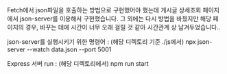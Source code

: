 Fetch에서 json파일을 호출하는 방법으로 구현했어야 했는데 게시글 상세조회 페이지에서 json-server를 이용해서 구현했습니다. 
그 외에는 다시 방법을 바꿨지만 해당 페이지의 경우, 바꾸는 데에 시간이 너무 오래 걸릴 것 같아 시간관계 상 남겨두었습니다..

json-server를 실행시키기 위한 명령어 : (해당 디렉토리 기준 ./js에서) npx json-server --watch data.json --port 5001

Express 서버 run : (해당 디렉토리에서) npm run start